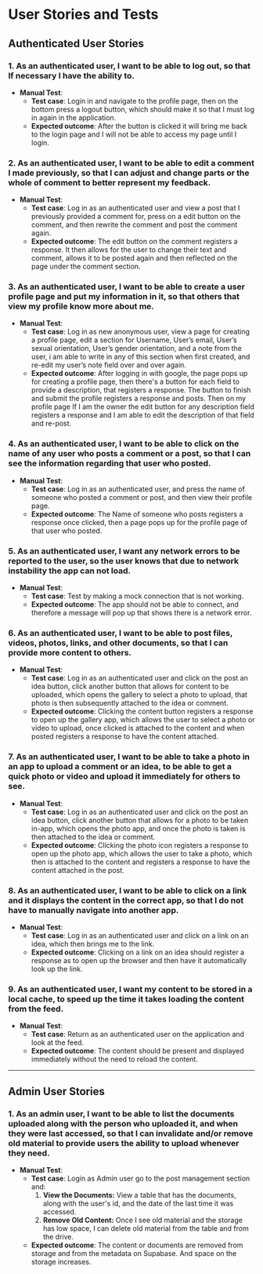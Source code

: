 # User Stories and Tests

## **Authenticated User Stories**

### 1. As an authenticated user, I want to be able to log out, so that If necessary I have the ability to.

- **Manual Test**:
  - **Test case**: Login in and navigate to the profile page, then on the bottom press a logout button, which should make it so that I must log in again in the application.
  - **Expected outcome**: After the button is clicked it will bring me back to the login page and I will not be able to access my page until I login.

### 2. As an authenticated user, I want to be able to edit a comment I made previously, so that I can adjust and change parts or the whole of comment to better represent my feedback.

- **Manual Test**:
  - **Test case**: Log in as an authenticated user and view a post that I previously provided a comment for, press on a edit button on the comment, and then rewrite the comment and post the comment again.
  - **Expected outcome**: The edit button on the comment registers a response. It then allows for the user to change their text and comment, allows it to be posted again and then reflected on the page under the comment section.

### 3. As an authenticated user, I want to be able to create a user profile page and put my information in it, so that others that view my profile know more about me.

- **Manual Test**:
  - **Test case**: Log in as new anonymous user, view a page for creating a profile page, edit a section for Username, User’s email, User’s sexual orientation, User’s gender orientation, and a note from the user, i am able to write in any of this section when first created, and re-edit my user’s note field over and over again.
  - **Expected outcome**: After logging in with google, the page pops up for creating a profile page, then there's a button for each field to provide a description, that registers a response. The button to finish and submit the profile registers a response and posts. Then on my profile page If I am the owner the edit button for any description field registers a response and I am able to edit the description of that field and re-post.

### 4. As an authenticated user, I want to be able to click on the name of any user who posts a comment or a post, so that I can see the information regarding that user who posted.

- **Manual Test**:
  - **Test case**: Log in as an authenticated user, and press the name of someone who posted a comment or post, and then view their profile page.
  - **Expected outcome**: The Name of someone who posts registers a response once clicked, then a page pops up for the profile page of that user who posted.

### 5. As an authenticated user, I want any network errors to be reported to the user, so the user knows that due to network instability the app can not load.

- **Manual Test**:
  - **Test case**: Test by making a mock connection that is not working.
  - **Expected outcome**: The app should not be able to connect, and therefore a message will pop up that shows there is a network error.

### 6. As an authenticated user, I want to be able to post files, videos, photos, links, and other documents, so that I can provide more content to others.

- **Manual Test**:
  - **Test case**: Log in as an authenticated user and click on the post an idea button, click another button that allows for content to be uploaded, which opens the gallery to select a photo to upload, that photo is then subsequently attached to the idea or comment.
  - **Expected outcome**: Clicking the content button registers a response to open up the gallery app, which allows the user to select a photo or video to upload, once clicked is attached to the content and when posted registers a response to have the content attached.

### 7. As an authenticated user, I want to be able to take a photo in an app to upload a comment or an idea, to be able to get a quick photo or video and upload it immediately for others to see.

- **Manual Test**:
  - **Test case**: Log in as an authenticated user and click on the post an idea button, click another button that allows for a photo to be taken in-app, which opens the photo app, and once the photo is taken is then attached to the idea or comment.
  - **Expected outcome**: Clicking the photo icon registers a response to open up the photo app, which allows the user to take a photo, which then is attached to the content and registers a response to have the content attached in the post.

### 8. As an authenticated user, I want to be able to click on a link and it displays the content in the correct app, so that I do not have to manually navigate into another app.

- **Manual Test**:
  - **Test case**: Log in as an authenticated user and click on a link on an idea, which then brings me to the link.
  - **Expected outcome**: Clicking on a link on an idea should register a response as to open up the browser and then have it automatically look up the link.

### 9. As an authenticated user, I want my content to be stored in a local cache, to speed up the time it takes loading the content from the feed.

- **Manual Test**:
  - **Test case**: Return as an authenticated user on the application and look at the feed.
  - **Expected outcome**: The content should be present and displayed immediately without the need to reload the content.
---

## **Admin User Stories**

### 1. As an admin user, I want to be able to list the documents uploaded along with the person who uploaded it, and when they were last accessed, so that I can invalidate and/or remove old material to provide users the ability to upload whenever they need.

- **Manual Test**:
  - **Test case**: Login as Admin user go to the post management section and: 
    1. **View the Documents:** View a table that has the documents, along with the user's id, and the date of the last time it was accessed.
    2. **Remove Old Content:** Once I see old material and the storage has low space, I can delete old material from the table and from the drive.
  - **Expected outcome**: The content or documents are removed from storage and from the metadata on Supabase. And space on the storage increases.